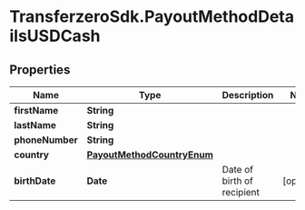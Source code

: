 # TransferzeroSdk.PayoutMethodDetailsUSDCash

## Properties
Name | Type | Description | Notes
------------ | ------------- | ------------- | -------------
**firstName** | **String** |  | 
**lastName** | **String** |  | 
**phoneNumber** | **String** |  | 
**country** | [**PayoutMethodCountryEnum**](PayoutMethodCountryEnum.md) |  | 
**birthDate** | **Date** | Date of birth of recipient | [optional] 


